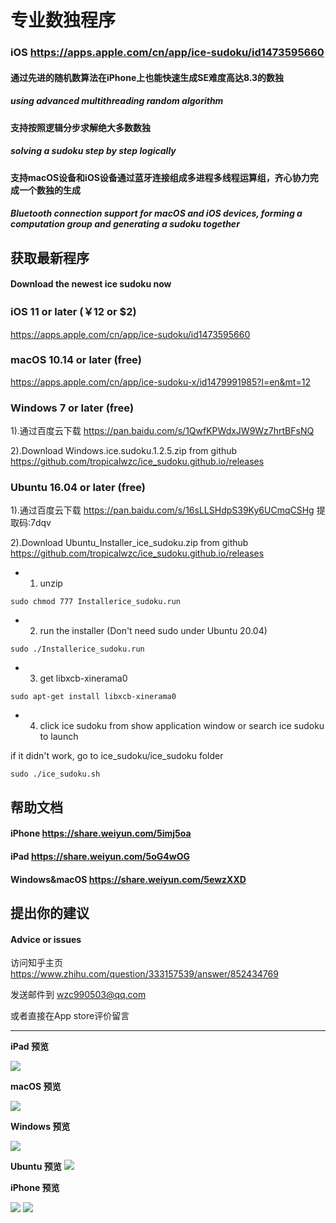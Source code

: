 # 专业数独程序 
### iOS <https://apps.apple.com/cn/app/ice-sudoku/id1473595660>

#### 通过先进的随机数算法在iPhone上也能快速生成SE难度高达8.3的数独
##### using advanced multithreading random algorithm
#### 支持按照逻辑分步求解绝大多数数独
##### solving a sudoku step by step logically
#### 支持macOS设备和iOS设备通过蓝牙连接组成多进程多线程运算组，齐心协力完成一个数独的生成
##### Bluetooth connection support for macOS and iOS devices, forming a computation group and generating a sudoku together

## 获取最新程序 
#### Download the newest ice sudoku now
### iOS 11 or later (￥12 or $2)
 <https://apps.apple.com/cn/app/ice-sudoku/id1473595660>
### macOS 10.14 or later (free)
 <https://apps.apple.com/cn/app/ice-sudoku-x/id1479991985?l=en&mt=12>
### Windows 7 or later (free)
1).通过百度云下载 <https://pan.baidu.com/s/1QwfKPWdxJW9Wz7hrtBFsNQ>

2).Download Windows.ice.sudoku.1.2.5.zip from github <https://github.com/tropicalwzc/ice_sudoku.github.io/releases>

### Ubuntu 16.04 or later (free)

1).通过百度云下载 <https://pan.baidu.com/s/16sLLSHdpS39Ky6UCmqCSHg> 提取码:7dqv

2).Download Ubuntu_Installer_ice_sudoku.zip from github <https://github.com/tropicalwzc/ice_sudoku.github.io/releases>

* 1. unzip 
```
sudo chmod 777 Installerice_sudoku.run
```
* 2. run the installer (Don't need sudo under Ubuntu 20.04)
```
sudo ./Installerice_sudoku.run
```
* 3. get libxcb-xinerama0 

```
sudo apt-get install libxcb-xinerama0
```
* 4. click ice sudoku from show application window or search ice sudoku to launch

if it didn't work, go to ice_sudoku/ice_sudoku folder 

```
sudo ./ice_sudoku.sh
```

## 帮助文档
#### iPhone <https://share.weiyun.com/5imj5oa>
#### iPad <https://share.weiyun.com/5oG4wOG>
#### Windows&macOS <https://share.weiyun.com/5ewzXXD>
## 提出你的建议 
#### Advice or issues
访问知乎主页
<https://www.zhihu.com/question/333157539/answer/852434769>

发送邮件到
<wzc990503@qq.com>

或者直接在App store评价留言

---
**iPad 预览**

![](https://user-images.githubusercontent.com/31509619/86983219-e6992f80-c1bd-11ea-957b-054a18513cc9.png)

**macOS 预览**

![](https://user-images.githubusercontent.com/31509619/86983528-ab4b3080-c1be-11ea-9812-0ca1cd01255a.png)

**Windows 预览**

![](https://user-images.githubusercontent.com/31509619/86509311-8ef37080-be19-11ea-9f89-079c44576b32.png)

**Ubuntu 预览**
![](https://user-images.githubusercontent.com/31509619/96327939-a1b04f00-1070-11eb-9810-88cc6abab380.png)

**iPhone 预览**

![](https://user-images.githubusercontent.com/31509619/86983184-c1a4bc80-c1bd-11ea-91d5-ccc6ffae580f.png)
![](https://user-images.githubusercontent.com/31509619/86983203-cff2d880-c1bd-11ea-9d03-88b1f1763b0c.png)

